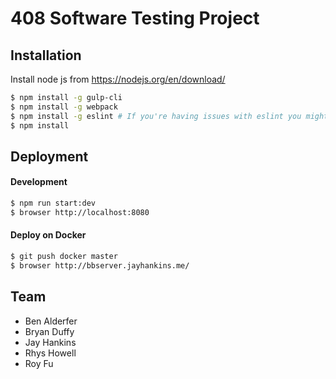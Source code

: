 408 Software Testing Project
=========

Installation
------------

Install node js from https://nodejs.org/en/download/

```bash
$ npm install -g gulp-cli
$ npm install -g webpack
$ npm install -g eslint # If you're having issues with eslint you might want to make sure you're on an updated version of node js, or just message me.
$ npm install
```

Deployment
----------

#### Development

```bash
$ npm run start:dev
$ browser http://localhost:8080
```

#### Deploy on Docker
```bash
$ git push docker master
$ browser http://bbserver.jayhankins.me/
```

Team
------------

* Ben Alderfer
* Bryan Duffy
* Jay Hankins
* Rhys Howell
* Roy Fu
